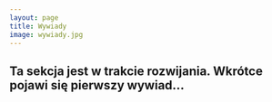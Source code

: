 ```yaml
---
layout: page
title: Wywiady
image: wywiady.jpg
---
```


## Ta sekcja jest w trakcie rozwijania. Wkrótce pojawi się pierwszy wywiad…
